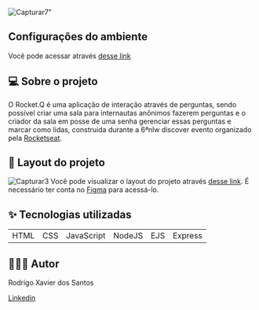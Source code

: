 ![Capturar7](https://user-images.githubusercontent.com/85380530/124215745-06aab880-dacb-11eb-9993-84cc48f36e37.PNG)"  

## Configurações do ambiente
Você pode acessar através [desse link](https://www.notion.so/Configura-es-do-ambiente-d51200a7c7f843fe9000310879f37411)


## 💻 Sobre o projeto 
O Rocket.Q é uma aplicação de interação através de perguntas, sendo possível criar uma sala para internautas anônimos fazerem perguntas e o criador da sala em posse de uma senha gerenciar essas perguntas e marcar como lidas, construida durante a 6ªnlw discover evento organizado pela [Rocketseat](https://rocketseat.com.br/).

## 🔖 Layout do projeto
![Capturar3](https://user-images.githubusercontent.com/85380530/124215445-63f23a00-daca-11eb-9d16-ba917c862fb8.PNG)
Você pode visualizar o layout do projeto através [desse link](https://www.figma.com/file/vp3iFfd1ohCbHyDX9jCiQi/Roquet.q). É necessário ter conta no [Figma](https://figma.com) para acessá-lo.

## ✨ Tecnologias utilizadas

<table>
  <tr>
    <td>HTML</td>
    <td>CSS</td>
    <td>JavaScript</td>
    <td>NodeJS</td>
    <td>EJS</td>
    <td>Express</td>
  
  </tr>
</table>


## 👨🏽‍💻 Autor

Rodrigo Xavier dos Santos

[Linkedin](https://www.linkedin.com/in/rodrigoxsantos/) 
